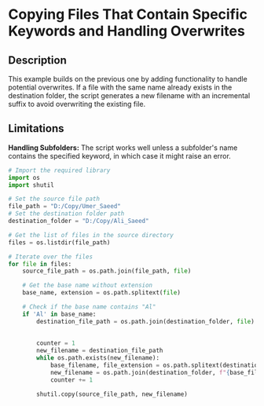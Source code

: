 # Copying Files That Contain Specific Keywords and Handling Overwrites

## Description

This example builds on the previous one by adding functionality to handle potential overwrites. If a file with the same name already exists in the destination folder, the script generates a new filename with an incremental suffix to avoid overwriting the existing file.

## Limitations

**Handling Subfolders:** The script works well unless a subfolder's name contains the specified keyword, in which case it might raise an error.


```python
# Import the required library
import os
import shutil

# Set the source file path
file_path = "D:/Copy/Umer_Saeed"
# Set the destination folder path
destination_folder = "D:/Copy/Ali_Saeed"

# Get the list of files in the source directory
files = os.listdir(file_path)

# Iterate over the files
for file in files:
    source_file_path = os.path.join(file_path, file)

    # Get the base name without extension
    base_name, extension = os.path.splitext(file)

    # Check if the base name contains "Al"
    if 'Al' in base_name:
        destination_file_path = os.path.join(destination_folder, file)
        
        
        counter = 1
        new_filename = destination_file_path
        while os.path.exists(new_filename):
            base_filename, file_extension = os.path.splitext(destination_file_path)
            new_filename = os.path.join(destination_folder, f"{base_filename}_{counter}{file_extension}")
            counter += 1

        shutil.copy(source_file_path, new_filename)
```
